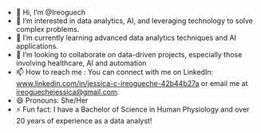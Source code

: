 - 👋 Hi, I’m @Ireoguech
- 👀 I’m interested  in data analytics, AI, and leveraging technology to solve complex problems.
- 🌱 I’m currently learning advanced data analytics techniques and AI applications.
- 💞️ I’m looking to collaborate on data-driven projects, especially those involving healthcare, AI and automation
- 📫 How to reach me : You can connect with me on LinkedIn: www.linkedin.com/in/jessica-c-ireogueche-42b44b27a or email me at ireoguechejessica@gmail.com.
- 😄 Pronouns: She/Her
- ⚡ Fun fact: I have a Bachelor of Science in Human Physiology and over 20 years of experience as a data analyst!

<!---
Ireoguech/Ireoguech is a ✨ special ✨ repository because its `README.md` (this file) appears on your GitHub profile.
You can click the Preview link to take a look at your changes.
--->

